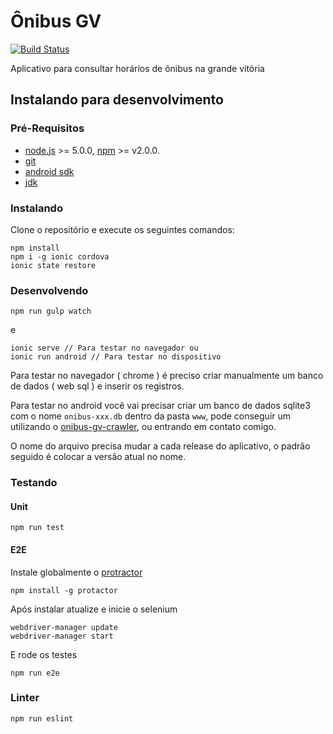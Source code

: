 # Ônibus GV

[![Build Status](https://travis-ci.org/onibus-gv/onibus-gv.svg?branch=master)](https://travis-ci.org/onibus-gv/onibus-gv)

Aplicativo para consultar horários de ônibus na grande vitória

## Instalando para desenvolvimento

### Pré-Requisitos

- [node.js](https://nodejs.org) >= 5.0.0, [npm](http://npmjs.com) >= v2.0.0.
- [git](https://git-scm.com/)
- [android sdk](https://developer.android.com/studio/index.html)
- [jdk](http://www.oracle.com/technetwork/pt/java/javase/downloads/index.html)

### Instalando

Clone o repositório e execute os seguintes comandos:

```shell
npm install
npm i -g ionic cordova
ionic state restore
```

### Desenvolvendo

```shell
npm run gulp watch
```

e

```shell
ionic serve // Para testar no navegador ou
ionic run android // Para testar no dispositivo
```

Para testar no navegador ( chrome ) é preciso criar manualmente um banco de dados ( web sql ) e inserir os registros.

Para testar no android você vai precisar criar um banco de dados sqlite3 com o nome `onibus-xxx.db` dentro da pasta `www`, pode conseguir um utilizando o [onibus-gv-crawler](https://github.com/onibus-gv/onibus-gv-crawler), ou entrando em contato comigo.

O nome do arquivo precisa mudar a cada release do aplicativo, o padrão seguido é
colocar a versão atual no nome.

### Testando

#### Unit

```shell
npm run test
```

#### E2E

Instale globalmente o [protractor](https://angular.github.io/protractor/)

```shell
npm install -g protactor
```

Após instalar atualize e inicie o selenium

```shell
webdriver-manager update
webdriver-manager start
```

E rode os testes

```shell
npm run e2e
```

### Linter

```shell
npm run eslint
```
